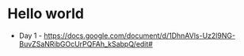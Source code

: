 # Hello world 
* Day 1 - https://docs.google.com/document/d/1DhnAVls-Uz2l9NG-BuvZSaNRibGOcUrPQFAh_kSabpQ/edit#
